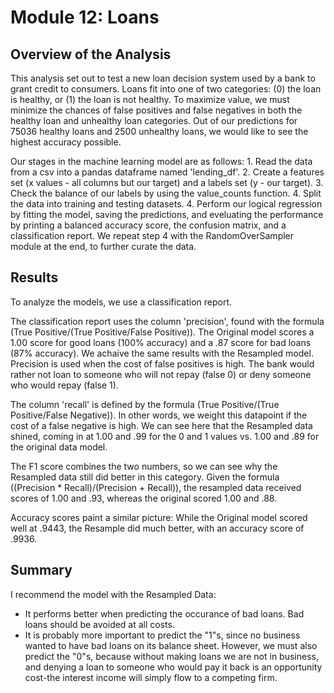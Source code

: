 # Module 12: Loans 

## Overview of the Analysis

This analysis set out to test a new loan decision system used by a bank to grant credit to consumers. Loans fit into one of two categories: (0) the loan is healthy, or (1) the loan is not healthy. To maximize value, we must minimize the chances of false positives and false negatives in both the healthy loan and unhealthy loan categories. Out of our predictions for 75036 healthy loans and 2500 unhealthy loans, we would like to see the highest accuracy possible. 

Our stages in the machine learning model are as follows: 1. Read the data from a csv into a pandas dataframe named 'lending_df'. 2. Create a features set (x values - all columns but our target) and a labels set (y - our target). 3. Check the balance of our labels by using the value_counts function. 4. Split the data into training and testing datasets. 4. Perform our logical regression by fitting the model, saving the predictions, and eveluating the performance by printing a balanced accuracy score, the confusion matrix, and a classification report. We repeat step 4 with the RandomOverSampler module at the end, to further curate the data. 



## Results

To analyze the models, we use a classification report. 

The classification report uses the column 'precision', found with the formula (True Positive/(True Positive/False Positive)). The Original model scores a 1.00 score for good loans (100% accuracy) and a .87 score for bad loans (87% accuracy). We achaive the same results with the Resampled model. Precision is used when the cost of false positives is high. The bank would rather not loan to someone who will not repay (false 0) or deny someone who would repay (false 1). 

The column 'recall' is defined by the formula (True Positive/(True Positive/False Negative)). In other words, we weight this datapoint if the cost of a false negative is high. We can see here that the Resampled data shined, coming in at 1.00 and .99 for the 0 and 1 values vs. 1.00 and .89 for the original data model. 

The F1 score combines the two numbers, so we can see why the Resampled data still did better in this category. Given the formula ((Precision * Recall)/(Precision + Recall)), the resampled data received scores of 1.00 and .93, whereas the original scored 1.00 and .88. 

Accuracy scores paint a similar picture: While the Original model scored well at .9443, the Resample did much better, with an accuracy score of .9936. 


## Summary

I recommend the model with the Resampled Data:
* It performs better when predicting the occurance of bad loans. Bad loans should be avoided at all costs. 
* It is probably more important to predict the "1"s, since no business wanted to have bad loans on its balance sheet. However, we must also predict the "0"s, because without making loans we are not in business, and denying a loan to someone who would pay it back is an opportunity cost-the interest income will simply flow to a competing firm. 